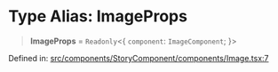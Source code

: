 # Type Alias: ImageProps

> **ImageProps** = `Readonly`\<\{ `component`: `ImageComponent`; \}\>

Defined in: [src/components/StoryComponent/components/Image.tsx:7](https://github.com/laruss/react-text-game/blob/9170bd136d7f37dbbee8bf6f71732f065efa0401/packages/ui/src/components/StoryComponent/components/Image.tsx#L7)
